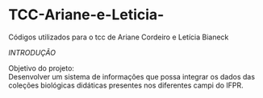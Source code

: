 # TCC-Ariane-e-Leticia-
Códigos utilizados para o tcc de Ariane Cordeiro e Letícia Bianeck 

*INTRODUÇÃO*

Objetivo do projeto:  
Desenvolver um sistema de informações que possa integrar os dados das coleções biológicas didáticas presentes nos diferentes campi do IFPR.
